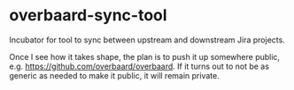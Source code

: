 # overbaard-sync-tool
Incubator for tool to sync between upstream and downstream Jira projects.

Once I see how it takes shape, the plan is to push it up somewhere public,
e.g. https://github.com/overbaard/overbaard. If it turns out to not be as generic as needed to make it public, it will remain private.
